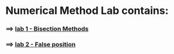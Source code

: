 # Numerical Method Lab contains:

### ==> [lab 1 - Bisection Methods](https://github.com/saimhasan10/Numerical_Method_LAB/tree/main/LAB_WORK/LAB-1)


### ==> [lab 2 - False position]()
